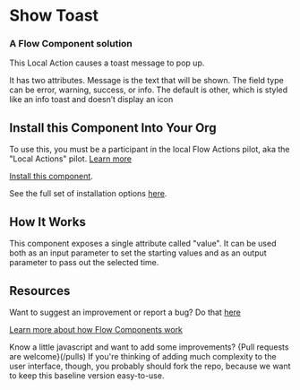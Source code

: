 # Show Toast #

### A Flow Component solution  ###

This Local Action causes a toast message to pop up.

It has two attributes. Message is the text that will be shown. The field  type can be error, warning, success, or info. The default is other, which is styled like an info toast and doesn’t display an icon


## Install this Component Into Your Org ##
To use this, you must be a participant in the local Flow Actions pilot, aka the "Local Actions" pilot. [Learn more](https://sites.google.com/view/flowunofficial/pilot-flow-action-components)

[Install this component](https://sites.google.com/view/flowunofficial/flow-action-components/show-toast).

See the full set of installation options [here](/install.md).

## How It Works ##

This component exposes a single attribute called "value". It can be used both as an input parameter to set the starting values and as an output parameter to pass out the selected time. 


## Resources ##

Want to suggest an improvement or report a bug? Do that [here](/issues)

[Learn more about how Flow Components work](/README.md)

Know a little javascript and want to add some improvements? {Pull requests are welcome}(/pulls) If you're thinking of adding much complexity to the user interface, though, you probably should fork the repo, because we want to keep this baseline version easy-to-use.

